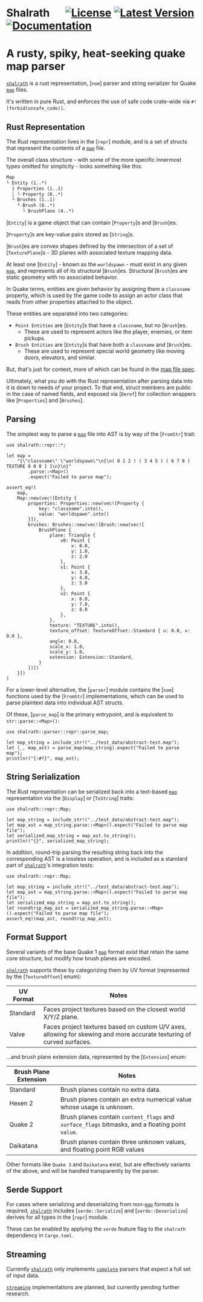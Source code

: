 # Shalrath &emsp; [![License]][mit] [![Latest Version]][crates.io] [![Documentation]][docs.rs]

[License]: https://img.shields.io/badge/license-MIT-blue.svg
[mit]: LICENSE

[Latest Version]: https://img.shields.io/crates/v/shalrath.svg
[crates.io]: https://crates.io/crates/shalrath

[Documentation]: https://docs.rs/shalrath/badge.svg
[docs.rs]: https://docs.rs/shalrath

# A rusty, spiky, heat-seeking quake map parser
[`shalrath`](crate) is a rust representation, [`nom`] parser and string serializer for Quake [`map`](https://www.gamers.org/dEngine/quake/QDP/qmapspec.html) files.

It's written in pure Rust, and enforces the use of safe code crate-wide via `#![forbid(unsafe_code)]`.

## Rust Representation
The Rust representation lives in the [`repr`] module,
and is a set of structs that represent the contents of a [`map`](https://www.gamers.org/dEngine/quake/QDP/qmapspec.html) file.

The overall class structure - with some of the more specific innermost types omitted for simplicity - looks something like this:
```markdown
Map
└ Entity (1..*)
  ├ Properties (1..1)
  │ └ Property (0..*)
  └ Brushes (1..1)
    └ Brush (0..*)
      └ BrushPlane (4..*)
```

[`Entity`] is a game object that can contain [`Property`]s and [`Brush`]es.

[`Property`]s are key-value pairs stored as [`String`]s.

[`Brush`]es are convex shapes defined by the intersection of a set of [`TexturePlane`]s - 3D planes with associated texture mapping data.

At least one [`Entity`] - known as the `worldspawn` - must exist in any given [`map`](https://www.gamers.org/dEngine/quake/QDP/qmapspec.html), and represents all of its structural [`Brush`]es.
Structural [`Brush`]es are static geometry with no associated behavior.

In Quake terms, entities are given behavior by assigning them a `classname` property, which is used by the game code to assign an actor class that reads from other properties attached to the object.

These entities are separated into two categories:
- `Point Entities` are [`Entity`]s that have a `classname`, but no [`Brush`]es.
    - These are used to represent actors like the player, enemies, or item pickups.
- `Brush Entities` are  [`Entity`]s that have both a `classname` and [`Brush`]es.
    - These are used to represent special world geometry like moving doors, elevators, and similar.

But, that's just for context, more of which can be found in the [map file spec](https://www.gamers.org/dEngine/quake/QDP/qmapspec.html).

Ultimately, what you do with the Rust representation after parsing data into it is down to needs of your project.
To that end, struct members are public in the case of named fields, and exposed via [`Deref`] for collection wrappers like [`Properties`] and [`Brushes`].

## Parsing
The simplest way to parse a [`map`](https://www.gamers.org/dEngine/quake/QDP/qmapspec.html) file into AST is by way of the [`FromStr`] trait:
```
use shalrath::repr::*;

let map =
    "{\"classname\" \"worldspawn\"\n{\n( 0 1 2 ) ( 3 4 5 ) ( 6 7 8 ) TEXTURE 0 0 0 1 1\n}\n}"
        .parse::<Map>()
        .expect("Failed to parse map");

assert_eq!(
    map,
    Map::new(vec![Entity {
        properties: Properties::new(vec![Property {
            key: "classname".into(),
            value: "worldspawn".into()
        }]),
        brushes: Brushes::new(vec![Brush::new(vec![
            BrushPlane {
                plane: Triangle {
                    v0: Point {
                        x: 0.0,
                        y: 1.0,
                        z: 2.0
                    },
                    v1: Point {
                        x: 3.0,
                        y: 4.0,
                        z: 5.0
                    },
                    v2: Point {
                        x: 6.0,
                        y: 7.0,
                        z: 8.0
                    },
                },
                texture: "TEXTURE".into(),
                texture_offset: TextureOffset::Standard { u: 0.0, v: 0.0 },
                angle: 0.0,
                scale_x: 1.0,
                scale_y: 1.0,
                extension: Extension::Standard,
            }
        ])])
    }])
)
```

For a lower-level alternative, the [`parser`] module contains the [`nom`] functions used by the [`FromStr`] implementations,
which can be used to parse plaintext data into individual AST structs.

Of these, [`parse_map`] is the primary entrypoint, and is equivalent to `str::parse::<Map>()`:
```
use shalrath::parser::repr::parse_map;

let map_string = include_str!("../test_data/abstract-test.map");
let (_, map_ast) = parse_map(map_string).expect("Failed to parse map");
println!("{:#?}", map_ast);
```

## String Serialization
The Rust representation can be serialized back into a text-based [`map`](https://www.gamers.org/dEngine/quake/QDP/qmapspec.html) representation via the [`Display`] or [`ToString`] traits:
```
use shalrath::repr::Map;

let map_string = include_str!("../test_data/abstract-test.map");
let map_ast = map_string.parse::<Map>().expect("Failed to parse map file");
let serialized_map_string = map_ast.to_string();
println!("{}", serialized_map_string);
```

In addition, round-trip parsing the resulting string back into the corresponding AST is a lossless operation,
and is included as a standard part of [`shalrath`](crate)'s integration tests:
```
use shalrath::repr::Map;

let map_string = include_str!("../test_data/abstract-test.map");
let map_ast = map_string.parse::<Map>().expect("Failed to parse map file");
let serialized_map_string = map_ast.to_string();
let roundtrip_map_ast = serialized_map_string.parse::<Map>().expect("Failed to parse map file");
assert_eq!(map_ast, roundtrip_map_ast);
```

## Format Support
Several variants of the base Quake 1 [`map`](https://www.gamers.org/dEngine/quake/QDP/qmapspec.html) format exist that retain the same core structure, but modify how brush planes are encoded.

[`shalrath`](crate) supports these by categorizing them by UV format (represented by the [`TextureOffset`] enum):

| UV Format| Notes                                                                                                                 |
| -------- | --------------------------------------------------------------------------------------------------------------------- |
| Standard | Faces project textures based on the closest world X/Y/Z plane.                                                        |
| Valve    | Faces project textures based on custom U/V axes, allowing for skewing and more accurate texturing of curved surfaces. |

...and brush plane extension data, represented by the [`Extension`] enum:

| Brush Plane Extension | Notes                                                                                            |
| --------------------- | ------------------------------------------------------------------------------------------------ |
| Standard              | Brush planes contain no extra data.                                                              |
| Hexen 2               | Brush planes contain an extra numerical value whose usage is unknown.                            |
| Quake 2               | Brush planes contain `content_flags` and `surface_flags` bitmasks, and a floating point `value`. |
| Daikatana             | Brush planes contain three unknown values, and floating point RGB values                         |

Other formats like `Quake 3` and `Daikatana` exist, but are effectively variants of the above, and will be handled transparently by the parser.

## Serde Support
For cases where serializing and deserializing from non-[`map`](https://www.gamers.org/dEngine/quake/QDP/qmapspec.html) formats is required,
[`shalrath`](crate) includes [`serde::Serialize`] and [`serde::Deserialize`] derives for all types in the [`repr`] module.

These can be enabled by applying the `serde` feature flag to the `shalrath` dependency in `Cargo.toml`.

## Streaming
Currently [`shalrath`](crate) only implements [`complete`](nom#streaming--complete) parsers that expect a full set of input data.

[`streaming`](nom#streaming--complete) implementations are planned, but currently pending further research.
